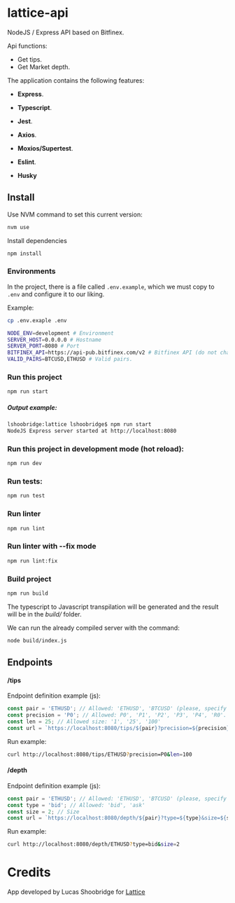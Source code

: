 # lattice-api

NodeJS / Express API based on Bitfinex.

Api functions:

- Get tips.
- Get Market depth.

The application contains the following features:

- **Express**.
- **Typescript**.

- **Jest**.
- **Axios**.
- **Moxios/Supertest**.
- **Eslint**.
- **Husky**

## Install

Use NVM command to set this current version:

```bash
nvm use
```

Install dependencies

```bash
npm install
```

### Environments

In the project, there is a file called ```.env.example```, which we must copy to ```.env``` and configure it to our liking.

Example:
```bash
cp .env.exaple .env
```

```bash
NODE_ENV=development # Environment
SERVER_HOST=0.0.0.0 # Hostname
SERVER_PORT=8080 # Port
BITFINEX_API=https://api-pub.bitfinex.com/v2 # Bitfinex API (do not change if not necessary)
VALID_PAIRS=BTCUSD,ETHUSD # Valid pairs.
```

### Run this project
```bash
npm run start
```

##### *Output example:*
```bash
lshoobridge:lattice lshoobridge$ npm run start
NodeJS Express server started at http://localhost:8080
```


### Run this project in development mode (hot reload):
```bash
npm run dev
```

### Run tests:
```bash
npm run test
```

### Run linter
```bash
npm run lint
```

### Run linter with --fix mode
```bash
npm run lint:fix
```
### Build project
```bash
npm run build
```
The typescript to Javascript transpilation will be generated and the result will be in the *build/* folder.

We can run the already compiled server with the command:
```bash
node build/index.js
```

## Endpoints
#### /tips

Endpoint definition example (js):

```javascript
const pair = 'ETHUSD'; // Allowed: 'ETHUSD', 'BTCUSD' (please, specify in .env file).
const precision = 'P0'; // Allowed: P0', 'P1', 'P2', 'P3', 'P4', 'R0'.
const len = 25; // Allowed size: '1', '25', '100'
const url = `https://localhost:8080/tips/${pair}?precision=${precision}&len=${len}`;
```

Run example:
```bash
curl http://localhost:8080/tips/ETHUSD?precision=P0&len=100
```

#### /depth

Endpoint definition example (js):

```javascript
const pair = 'ETHUSD'; // Allowed: 'ETHUSD', 'BTCUSD' (please, specify in .env file).
const type = 'bid'; // Allowed: 'bid', 'ask'
const size = 2; // Size
const url = `https://localhost:8080/depth/${pair}?type=${type}&size=${size}`;
```

Run example:
```bash
curl http://localhost:8080/depth/ETHUSD?type=bid&size=2
```

# Credits

App developed by Lucas Shoobridge for [Lattice](https://lattice.exchange/)
